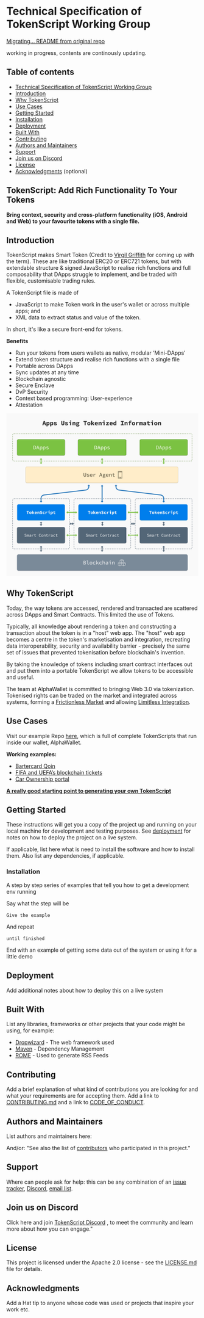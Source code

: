 # Technical Specification of TokenScript Working Group

[Migrating... README from original repo](https://github.com/TokenScript/TokenScript)

working in progress, contents are continously updating.

Table of contents
-----------------

* [Technical Specification of TokenScript Working Group](#technical-specification-of-tokenscript-working-group)
* [Introduction](#introduction)
* [Why TokenScript](#why-tokenscript)
* [Use Cases](#use-cases)
* [Getting Started](#installation)
* [Installation](#installion)
* [Deployment](#deployment)
* [Built With](#built-with)
* [Contributing](#contributing)
* [Authors and Maintainers](#authors-and-maintainers)
* [Support](#support)
* [Join us on Discord](#join-us-on-discord)
* [License](#license)
* [Acknowledgments](#acknowledgements) (optional)

## TokenScript: Add Rich Functionality To Your Tokens

**Bring context, security and cross-platform functionality (iOS, Android and Web) to your favourite tokens with a single file.**

## Introduction

TokenScript makes Smart Token (Credit to [Virgil Griffith](https://twitter.com/virgilgr) for coming up with the term). These are like traditional ERC20 or ERC721 tokens, but with extendable structure & signed JavaScript to realise rich functions and full composability that DApps struggle to implement, and be traded with flexible, customisable trading rules.

A TokenScript file is made of
- JavaScript to make Token work in the user's wallet or across multiple apps; and
- XML data to extract status and value of the token.

In short, it's like a secure front-end for tokens.

**Benefits**
-   Run your tokens from users wallets as native, modular ‘Mini-DApps'
-   Extend token structure and realise rich functions with a single file
-   Portable across DApps
-   Sync updates at any time
-   Blockchain agnostic
-   Secure Enclave
-   DvP Security
-   Context based programming: User-experience
-   Attestation

![tokenscript stack alphawallet dapps](/doc/img/readme/tokenscript-stack.jpg)

## Why TokenScript

Today, the way tokens are accessed, rendered and transacted are scattered across DApps and Smart Contracts. This limited the use of Tokens.

Typically, all knowledge about rendering a token and constructing a transaction about the token is in a "host" web app. The "host" web app becomes a centre in the token's marketisation and integration, recreating data interoperability, security and availability barrier - precisely the same set of issues that prevented tokenisation before blockchain's invention.

By taking the knowledge of tokens including smart contract interfaces out and put them into a portable TokenScript we allow tokens to be accessible and useful.

The team at AlphaWallet is committed to bringing Web 3.0 via tokenization. Tokenised rights can be traded on the market and integrated across systems, forming a [Frictionless Market](https://github.com/AlphaWallet/TokenScript/blob/master/doc/design_paper.md#creating-a-frictionless-market) and allowing [Limitless Integration](https://github.com/AlphaWallet/TokenScript/blob/master/doc/design_paper.md#blockchain-integrates-the-web).

## Use Cases

Visit our example Repo [here](https://github.com/AlphaWallet/TokenScript-Examples), which is full of complete TokenScripts that run inside our wallet, AlphaWallet.

**Working examples:**

- [Bartercard Qoin](https://play.google.com/store/apps/details?id=com.qoin.wallet&hl=en)
- [FIFA and UEFA’s blockchain tickets](https://apps.apple.com/au/app/shankai/id1492559481)
- [Car Ownership portal](https://github.com/AlphaWallet/TokenScript-Examples/tree/master/examples/Karma)

[**A really good starting point to generating your own TokenScript**](https://github.com/AlphaWallet/TokenScript-Examples/tree/master/tutorial#future-obtaining-sample-files-schema-202003)

## Getting Started

These instructions will get you a copy of the project up and running on your local machine for development and testing purposes. See [deployment](#deployment) for notes on how to deploy the project on a live system.

If applicable, list here what is need to install the software and how to install them. Also list any dependencies, if applicable.

### Installation

A step by step series of examples that tell you how to get a development env running

Say what the step will be

```
Give the example
```

And repeat

```
until finished
```

End with an example of getting some data out of the system or using it for a little demo

## Deployment

Add additional notes about how to deploy this on a live system

## Built With

List any libraries, frameworks or other projects that your code might be using,
for example:

* [Dropwizard](http://www.dropwizard.io/1.0.2/docs/) - The web framework used
* [Maven](https://maven.apache.org/) - Dependency Management
* [ROME](https://rometools.github.io/rome/) - Used to generate RSS Feeds

## Contributing

Add a brief explanation of what kind of contributions you are looking for and what your requirements are for accepting them. Add a link to [CONTRIBUTING.md](./CONTRIBUTING.md) and a link to [CODE_OF_CONDUCT](https://www.oasis-open.org/policies-guidelines/oasis-participants-code-of-conduct/).


## Authors and Maintainers
  
List authors and maintainers here:

And/or:
"See also the list of [contributors](https://github.com/your/project/contributors) who participated in this project."

## Support

Where can people ask for help: this can be any combination of an [issue tracker](https://github.com/eea-oasis/tokenscript/issues), [Discord](https://discord.gg/bTw8Maz6ma), [email list](https://lists.oasis-open-projects.org/g/eea-cp-tokenscript).

## Join us on Discord

Click here and join [TokenScript Discord](https://discord.gg/bTw8Maz6ma) , to meet the community and learn more about how you can engage."

## License

This project is licensed under the Apache 2.0 license - see the [LICENSE.md](LICENSE.md) file for details.

## Acknowledgments

Add a Hat tip to anyone whose code was used or projects that inspire your work etc.


